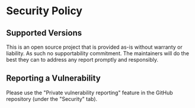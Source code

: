 # Security Policy

## Supported Versions

This is an open source project that is provided as-is without warranty or liability.
As such no supportability commitment. The maintainers will do the best they can to address any report promptly and responsibly.

## Reporting a Vulnerability

Please use the "Private vulnerability reporting" feature in the GitHub repository (under the "Security" tab).
